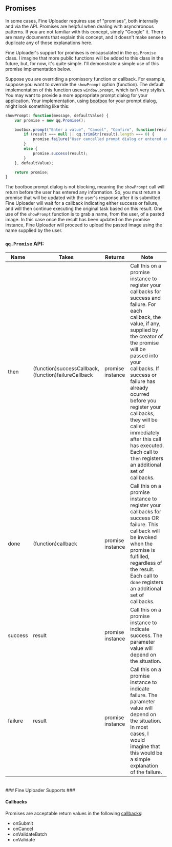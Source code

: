 ## Promises ##

In some cases, Fine Uploader requires use of "promises", both internally and via the API.  Promises are helpful when
dealing with asynchronous patterns.  If you are not familiar with this concept, simply "Google" it.  There are many documents
that explain this concept, and it doesn't make sense to duplicate any of those explanations here.

Fine Uploader's support for promises is encapsulated in the `qq.Promise` class.  I imagine that more public functions
will be added to this class in the future, but, for now, it's quite simple.  I'll demonstrate a simple use of this promise
implementation below.

Suppose you are overriding a promissory function or callback.  For example, suppose you want to override the `showPrompt`
option (function).  The default implementation of this function uses `window.prompt`, which isn't very stylish.  You may want
to provide a more appropriate prompt dialog for your application.  Your implementation, using [bootbox](http://bootboxjs.com/)
for your prompt dialog, might look something like this:

```javascript
showPrompt: function(message, defaultValue) {
    var promise = new qq.Promise();

    bootbox.prompt("Enter a value", "Cancel", "Confirm", function(result) {
        if (result === null || qq.trimStr(result).length === 0) {
            promise.failure("User cancelled prompt dialog or entered an empty string.");
        }
        else {
            promise.success(result);
        }
    }, defaultValue);

    return promise;
}
```

The bootbox prompt dialog is not blocking, meaning the `showPrompt` call will return before the user has entered any
information.  So, you must return a promise that will be updated with the user's response after it is submitted.  Fine
Uploader will wait for a callback indicating either success or failure, and will then continue executing the original task
based on this result.  One use of the `showPrompt` function is to grab a name, from the user, of a pasted image.  In this case
once the result has been updated on the promise instance, Fine Uploader will proceed to upload the pasted image using the
name supplied by the user.


### `qq.Promise` API: ###
<table>
    <thead>
        <tr>
            <th>Name</th>
            <th>Takes</th>
            <th>Returns</th>
            <th>Note</th>
        </tr>
    </thead>
    <tbody>
        <tr>
            <td>then</td>
            <td>(function)successCallback, (function)failureCallback</td>
            <td>promise instance</td>
            <td>Call this on a promise instance to register your callbacks for success and failure.  For each callback,
            the value, if any, supplied by the creator of the promise will be passed into your callbacks.  If success or
            failure has already ocurred before you register your callbacks, they will be called immediately after this
            call has executed.  Each call to <code>then</code> registers an additional set of callbacks.</td>
        </tr>
        <tr>
            <td>done</td>
            <td>(function)callback</td>
            <td>promise instance</td>
            <td>Call this on a promise instance to register your callbacks for success OR failure.  This callback will be
            invoked when the promise is fulfilled, regardless of the result.  Each call to <code>done</code> registers an
            additional set of callbacks.</td>
        </tr>
        <tr>
            <td>success</td>
            <td>result</td>
            <td>promise instance</td>
            <td>Call this on a promise instance to indicate success.  The parameter value will depend on the situation.</td>
        </tr>
        <tr>
            <td>failure</td>
            <td>result</td>
            <td>promise instance</td>
            <td>Call this on a promise instance to indicate failure.  The parameter value will depend on the situation.
            In most cases, I would imagine that this would be a simple explanation of the failure.</td>
        </tr>
    </tbody>
</table>


<br/>
### Fine Uploader Supports ###

#### Callbacks ####

Promises are acceptable return values in the following [callbacks](callbacks.md):
* onSubmit
* onCancel
* onValidateBatch
* onValidate